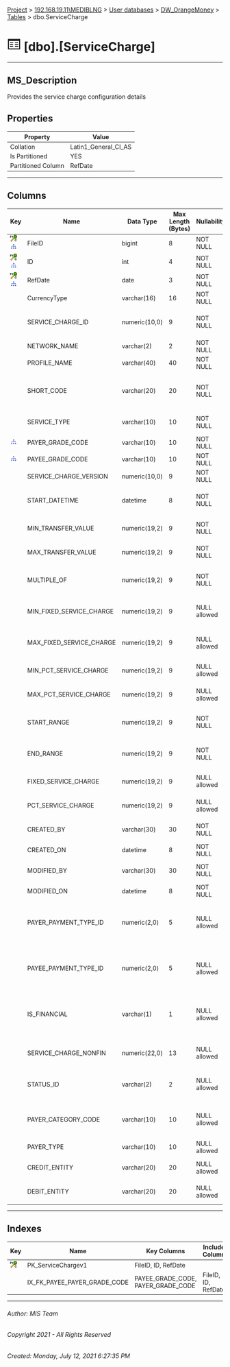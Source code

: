 #### 

[Project](../../../../index.md) > [192.168.19.11\\MEDIBLNG](../../../index.md) > [User databases](../../index.md) > [DW_OrangeMoney](../index.md) > [Tables](Tables.md) > dbo.ServiceCharge

# ![Tables](../../../../Images/Table32.png) [dbo].[ServiceCharge]

---

## <a name="#description"></a>MS_Description

Provides the service charge configuration details

## <a name="#properties"></a>Properties

| Property | Value |
|---|---|
| Collation | Latin1_General_CI_AS |
| Is Partitioned | YES |
| Partitioned Column | RefDate |


---

## <a name="#columns"></a>Columns

| Key | Name | Data Type | Max Length (Bytes) | Nullability | Description |
|---|---|---|---|---|---|
| [![Cluster Primary Key PK_ServiceChargev1: *](../../../../Images/pkcluster.png)](#indexes)[![Indexes IX_FK_PAYEE_PAYER_GRADE_CODE](../../../../Images/Index.png)](#indexes) | FileID | bigint | 8 | NOT NULL | _Unique File Identifier_ |
| [![Cluster Primary Key PK_ServiceChargev1: *](../../../../Images/pkcluster.png)](#indexes)[![Indexes IX_FK_PAYEE_PAYER_GRADE_CODE](../../../../Images/Index.png)](#indexes) | ID | int | 4 | NOT NULL | _Unique Data Line within a file_ |
| [![Cluster Primary Key PK_ServiceChargev1: *](../../../../Images/pkcluster.png)](#indexes)[![Indexes IX_FK_PAYEE_PAYER_GRADE_CODE](../../../../Images/Index.png)](#indexes) | RefDate | date | 3 | NOT NULL | _Date of the file_ |
|  | CurrencyType | varchar(16) | 16 | NOT NULL | _Currency (USD/LRD)_ |
|  | SERVICE_CHARGE_ID | numeric(10,0) | 9 | NOT NULL | _Unique Service Charge ID generated by system_ |
|  | NETWORK_NAME | varchar(2) | 2 | NOT NULL | _Name of the Network_ |
|  | PROFILE_NAME | varchar(40) | 40 | NOT NULL | _Name of service charge profile_ |
|  | SHORT_CODE | varchar(20) | 20 | NOT NULL | _Short code of service charge(This is provided by the user who creates the service chage)_ |
|  | SERVICE_TYPE | varchar(10) | 10 | NOT NULL | _Type of service for which service charge is created_ |
| [![Indexes IX_FK_PAYEE_PAYER_GRADE_CODE](../../../../Images/Index.png)](#indexes) | PAYER_GRADE_CODE | varchar(10) | 10 | NOT NULL | _Payer Grade of service charge_ |
| [![Indexes IX_FK_PAYEE_PAYER_GRADE_CODE](../../../../Images/Index.png)](#indexes) | PAYEE_GRADE_CODE | varchar(10) | 10 | NOT NULL | _Payee Grade of service charge_ |
|  | SERVICE_CHARGE_VERSION | numeric(10,0) | 9 | NOT NULL | _Latest version of service charge_ |
|  | START_DATETIME | datetime | 8 | NOT NULL | _Timestamp of service charge from which it is applicable_ |
|  | MIN_TRANSFER_VALUE | numeric(19,2) | 9 | NOT NULL | _Minimum transfer amount allowed for the service_ |
|  | MAX_TRANSFER_VALUE | numeric(19,2) | 9 | NOT NULL | _Maximum transfer amount allowed for the service_ |
|  | MULTIPLE_OF | numeric(19,2) | 9 | NOT NULL | _Multiple of transaction amount possible in transaction_ |
|  | MIN_FIXED_SERVICE_CHARGE | numeric(19,2) | 9 | NULL allowed | _Minimum amount of fixed service charge allowed in slab_ |
|  | MAX_FIXED_SERVICE_CHARGE | numeric(19,2) | 9 | NULL allowed | _Maximum amount of fixed service charge allowed in slab_ |
|  | MIN_PCT_SERVICE_CHARGE | numeric(19,2) | 9 | NULL allowed | _Minimum percent of service charge allowed in slab_ |
|  | MAX_PCT_SERVICE_CHARGE | numeric(19,2) | 9 | NULL allowed | _Maximum percent of service charge allowed in slab_ |
|  | START_RANGE | numeric(19,2) | 9 | NOT NULL | _Start range of amount on which service charge is applicable_ |
|  | END_RANGE | numeric(19,2) | 9 | NOT NULL | _End range of amount on which service charge is applicable_ |
|  | FIXED_SERVICE_CHARGE | numeric(19,2) | 9 | NULL allowed | _Fixed service charge on the service_ |
|  | PCT_SERVICE_CHARGE | numeric(19,2) | 9 | NULL allowed | _Percent service charge on the service_ |
|  | CREATED_BY | varchar(30) | 30 | NOT NULL | _User Id of the user who created service charge_ |
|  | CREATED_ON | datetime | 8 | NOT NULL | _Creation date_ |
|  | MODIFIED_BY | varchar(30) | 30 | NOT NULL | _User Id of the user who modified service charge_ |
|  | MODIFIED_ON | datetime | 8 | NOT NULL | _Modification date_ |
|  | PAYER_PAYMENT_TYPE_ID | numeric(2,0) | 5 | NULL allowed | _Payment type id of the payer. Mapping for payment type id can be found in SysPaymentmethod export_ |
|  | PAYEE_PAYMENT_TYPE_ID | numeric(2,0) | 5 | NULL allowed | _Payment type id of the payee. Mapping for payment type id can be found in SysPaymentmethod export_ |
|  | IS_FINANCIAL | varchar(1) | 1 | NULL allowed | _Indicates whether the transaction is a financial transaction ( eg cashin ) or not ( eg, view bill )_ |
|  | SERVICE_CHARGE_NONFIN | numeric(22,0) | 13 | NULL allowed | _Service charge amount for non financial transactions_ |
|  | STATUS_ID | varchar(2) | 2 | NULL allowed | _Status of service charge (eg. - Y for active or N for deleted.)_ |
|  | PAYER_CATEGORY_CODE | varchar(10) | 10 | NULL allowed | _Category of payer. Details of category code can be found in category detail export_ |
|  | PAYER_TYPE | varchar(10) | 10 | NULL allowed | _Type of payer_ |
|  | CREDIT_ENTITY | varchar(20) | 20 | NULL allowed | _To whom the service charge is  paid_ |
|  | DEBIT_ENTITY | varchar(20) | 20 | NULL allowed | _By whom the service charge is paid_ |


---

## <a name="#indexes"></a>Indexes

| Key | Name | Key Columns | Included Columns | Unique | Partition Scheme | Partitioned |
|---|---|---|---|---|---|---|
| [![Cluster Primary Key PK_ServiceChargev1: *](../../../../Images/pkcluster.png)](#indexes) | PK_ServiceChargev1 | FileID, ID, RefDate |  | YES | pschSemesterPartition | RefDate |
|  | IX_FK_PAYEE_PAYER_GRADE_CODE | PAYEE_GRADE_CODE, PAYER_GRADE_CODE | FileID, ID, RefDate |  | pschSemesterPartition | RefDate |


---

###### Author:  MIS Team

###### Copyright 2021 - All Rights Reserved

###### Created: Monday, July 12, 2021 6:27:35 PM

